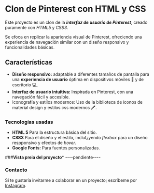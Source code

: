 # Clon de Pinterest con HTML y CSS
Este proyecto es un clon de la ***interfaz de usuario de Pinterest***, creado puramente con *HTML5* y *CSS3*. 

Se efoca en replicar la apariencia visual de Pinterest, ofreciendo una experiencia de navegación similar con un diseño responsivo y funcionalidades básicas.

## Características

* **Diseño responsivo:** adaptable a diferentes tamaños de pantalla para una **experiencia de usuario** óptima en dispositivos móviles :iphone: y de escritorio :computer:.
* **Interfaz de usuario intuitiva:** Inspirada en Pinterest, con una navegación fácil y accesible.
* Iconografía y estilos modernos: Uso de la biblioteca de íconos de material design y estilos css modernos 🖍️.

### Tecnologías usadas
 + **HTML 5** Para la estructura básica del sitio.
 + **CSS3** Para el diseño y el estilo, inclut¿yendo _flexbox_ para un diseño respponsivo y efectos de _hover_.
 + **Google Fonts:** Para fuentes personalizadas.

###**Vista preia del proyecto***
----pendiente----

### Contacto
Si te gustaría invitarme a colaborar en un proyecto; escríbeme por [Instagram](https://www.instagram.com/cep_0131/).
   
